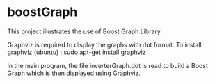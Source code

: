# boostGraph

This project illustrates the use of Boost Graph Library.

Graphviz is required to display the graphs with dot format.
To install graphviz (ubuntu) :
sudo apt-get install graphviz

In the main program, the file inverterGraph.dot is read to build a Boost Graph which is then displayed using Graphviz.
